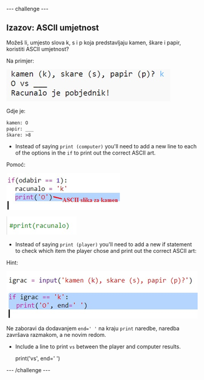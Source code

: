 \--- challenge \---

## Izazov: ASCII umjetnost

Možeš li, umjesto slova k, s i p koja predstavljaju kamen, škare i papir, koristiti ASCII umjetnost?

Na primjer:

![screenshot](images/rps-ascii-challenge.png)

Gdje je:

    kamen: O
    papir: ___
    škare: >8
    

+ Instead of saying `print (computer)` you'll need to add a new line to each of the options in the `if` to print out the correct ASCII art. 

Pomoć:

![screenshot](images/rps-ascii-rock.png)

![screenshot](images/rps-comment-computer.png)

+ Instead of saying `print (player)` you'll need to add a new if statement to check which item the player chose and print out the correct ASCII art:

Hint:

![screenshot](images/rps-player-ascii.png)

Ne zaboravi da dodavanjem `end=' '` na kraju `print` naredbe, naredba završava razmakom, a ne novim redom.

+ Include a line to print `vs` between the player and computer results.

    print('vs', end=' ')
    

\--- /challenge \---